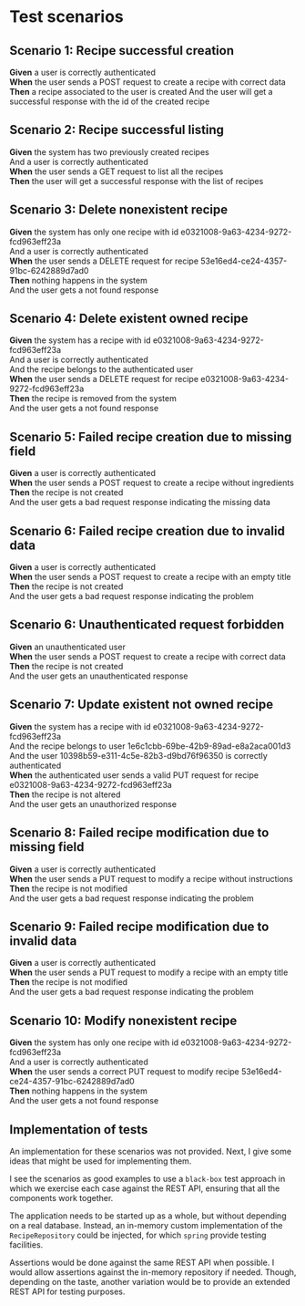 # Test scenarios

## Scenario 1: Recipe successful creation

**Given** a user is correctly authenticated  
**When** the user sends a POST request to create a recipe with correct data  
**Then** a recipe associated to the user is created
And the user will get a successful response with the id of the created recipe

## Scenario 2: Recipe successful listing

**Given** the system has two previously created recipes  
And a user is correctly authenticated  
**When** the user sends a GET request to list all the recipes  
**Then** the user will get a successful response with the list of recipes

## Scenario 3: Delete nonexistent recipe

**Given** the system has only one recipe with id e0321008-9a63-4234-9272-fcd963eff23a  
And a user is correctly authenticated  
**When** the user sends a DELETE request for recipe 53e16ed4-ce24-4357-91bc-6242889d7ad0  
**Then** nothing happens in the system  
And the user gets a not found response

## Scenario 4: Delete existent owned recipe

**Given** the system has a recipe with id e0321008-9a63-4234-9272-fcd963eff23a  
And a user is correctly authenticated  
And the recipe belongs to the authenticated user  
**When** the user sends a DELETE request for recipe e0321008-9a63-4234-9272-fcd963eff23a  
**Then** the recipe is removed from the system  
And the user gets a not found response

## Scenario 5: Failed recipe creation due to missing field

**Given** a user is correctly authenticated  
**When** the user sends a POST request to create a recipe without ingredients    
**Then** the recipe is not created  
And the user gets a bad request response indicating the missing data

## Scenario 6: Failed recipe creation due to invalid data

**Given** a user is correctly authenticated  
**When** the user sends a POST request to create a recipe with an empty title   
**Then** the recipe is not created  
And the user gets a bad request response indicating the problem

## Scenario 6: Unauthenticated request forbidden

**Given** an unauthenticated user  
**When** the user sends a POST request to create a recipe with correct data   
**Then** the recipe is not created  
And the user gets an unauthenticated response

## Scenario 7: Update existent not owned recipe

**Given** the system has a recipe with id e0321008-9a63-4234-9272-fcd963eff23a  
And the recipe belongs to user 1e6c1cbb-69be-42b9-89ad-e8a2aca001d3  
And the user 10398b59-e311-4c5e-82b3-d9bd76f96350 is correctly authenticated   
**When** the authenticated user sends a valid PUT request for recipe e0321008-9a63-4234-9272-fcd963eff23a  
**Then** the recipe is not altered  
And the user gets an unauthorized response

## Scenario 8: Failed recipe modification due to missing field

**Given** a user is correctly authenticated  
**When** the user sends a PUT request to modify a recipe without instructions  
**Then** the recipe is not modified  
And the user gets a bad request response indicating the problem

## Scenario 9: Failed recipe modification due to invalid data

**Given** a user is correctly authenticated  
**When** the user sends a PUT request to modify a recipe with an empty title   
**Then** the recipe is not modified  
And the user gets a bad request response indicating the problem

## Scenario 10: Modify nonexistent recipe

**Given** the system has only one recipe with id e0321008-9a63-4234-9272-fcd963eff23a  
And a user is correctly authenticated  
**When** the user sends a correct PUT request to modify recipe 53e16ed4-ce24-4357-91bc-6242889d7ad0  
**Then** nothing happens in the system  
And the user gets a not found response

## Implementation of tests
An implementation for these scenarios was not provided. Next, I give some ideas that might be used for implementing them.

I see the scenarios as good examples to use a `black-box` test approach in which we exercise each case against the REST API, ensuring that all the components work together.

The application needs to be started up as a whole, but without depending on a real database. Instead, an in-memory custom implementation of the `RecipeRepository` could be injected, for which `spring` provide testing facilities.

Assertions would be done against the same REST API when possible. I would allow assertions against the in-memory repository if needed. Though, depending on the taste, another variation would be to provide an extended REST API for testing purposes.